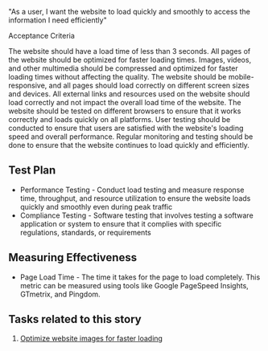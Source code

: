"As a user, I want the website to load quickly and smoothly to access the information I need efficiently"

Acceptance Criteria

The website should have a load time of less than 3 seconds.
All pages of the website should be optimized for faster loading times.
Images, videos, and other multimedia should be compressed and optimized for faster loading times without affecting the quality.
The website should be mobile-responsive, and all pages should load correctly on different screen sizes and devices.
All external links and resources used on the website should load correctly and not impact the overall load time of the website.
The website should be tested on different browsers to ensure that it works correctly and loads quickly on all platforms.
User testing should be conducted to ensure that users are satisfied with the website's loading speed and overall performance.
Regular monitoring and testing should be done to ensure that the website continues to load quickly and efficiently.

## Test Plan
* Performance Testing - Conduct load testing and measure response time, throughput, and resource utilization to ensure the website loads quickly and smoothly even during peak traffic
* Compliance Testing - Software testing that involves testing a software application or system to ensure that it complies with specific regulations, standards, or requirements

## Measuring Effectiveness
* Page Load Time - The time it takes for the page to load completely. This metric can be measured using tools like Google PageSpeed Insights, GTmetrix, and Pingdom.

## Tasks related to this story
1. [Optimize website images for faster loading](/documentation/theme_1/task_2_1.md)